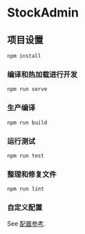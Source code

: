 # StockAdmin

## 项目设置
```
npm install
```

### 编译和热加载进行开发
```
npm run serve
```

### 生产编译
```
npm run build
```

### 运行测试
```
npm run test
```

### 整理和修复文件
```
npm run lint
```

### 自定义配置
See [配置参考](https://cli.vuejs.org/zh/config/).
